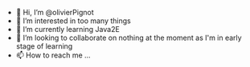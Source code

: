 - 👋 Hi, I’m @olivierPignot
- 👀 I’m interested in too many things
- 🌱 I’m currently learning Java2E
- 💞️ I’m looking to collaborate on nothing at the moment as I'm in early stage of learning
- 📫 How to reach me ...

<!---
olivierPignot/olivierPignot is a ✨ special ✨ repository because its `README.md` (this file) appears on your GitHub profile.
You can click the Preview link to take a look at your changes.
--->
